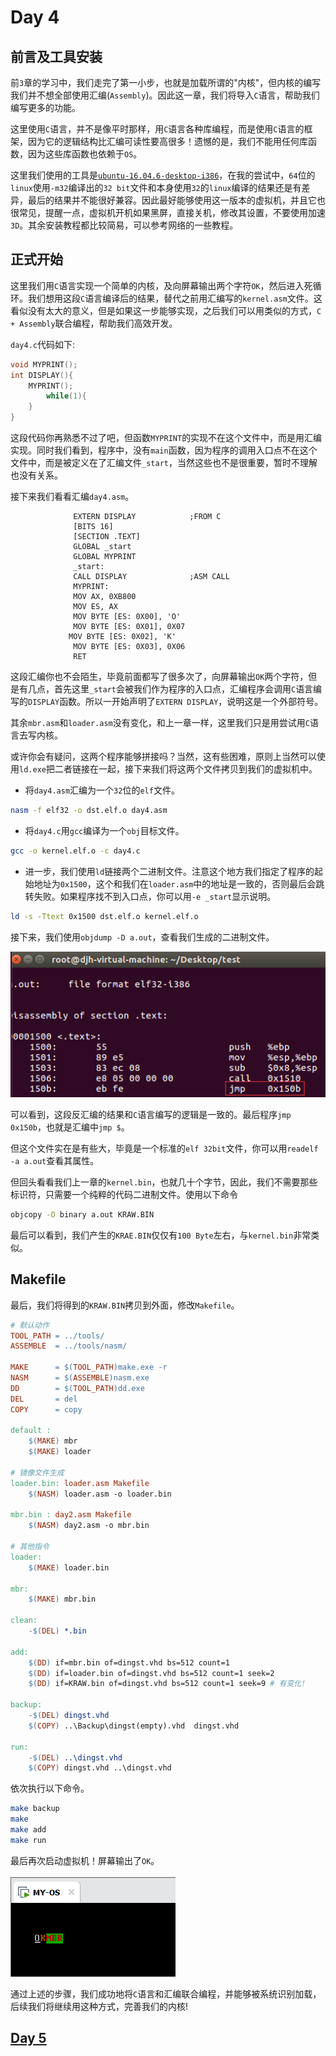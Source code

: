 # Day 4

## 前言及工具安装

前`3`章的学习中，我们走完了第一小步，也就是加载所谓的"内核"，但内核的编写我们并不想全部使用汇编(`Assembly`)。因此这一章，我们将导入`C`语言，帮助我们编写更多的功能。

这里使用`C`语言，并不是像平时那样，用`C`语言各种库编程，而是使用`C`语言的框架，因为它的逻辑结构比汇编可读性要高很多！遗憾的是，我们不能用任何库函数，因为这些库函数也依赖于`OS`。

这里我们使用的工具是[`ubuntu-16.04.6-desktop-i386`](http://releases.ubuntu.com/16.04/)，在我的尝试中，`64`位的`linux`使用`-m32`编译出的`32 bit`文件和本身使用`32`的`linux`编译的结果还是有差异，最后的结果并不能很好兼容。因此最好能够使用这一版本的虚拟机，并且它也很常见，提醒一点，虚拟机开机如果黑屏，直接关机，修改其设置，不要使用加速`3D`。其余安装教程都比较简易，可以参考网络的一些教程。

## 正式开始

这里我们用`C`语言实现一个简单的内核，及向屏幕输出两个字符`OK`，然后进入死循环。我们想用这段`C`语言编译后的结果，替代之前用汇编写的`kernel.asm`文件。这看似没有太大的意义，但是如果这一步能够实现，之后我们可以用类似的方式，`C + Assembly`联合编程，帮助我们高效开发。

`day4.c`代码如下:

```c
void MYPRINT();
int DISPLAY(){
	MYPRINT();
		while(1){
	}
}
```

这段代码你再熟悉不过了吧，但函数`MYPRINT`的实现不在这个文件中，而是用汇编实现。同时我们看到，程序中，没有`main`函数，因为程序的调用入口点不在这个文件中，而是被定义在了汇编文件`_start`，当然这些也不是很重要，暂时不理解也没有关系。

接下来我们看看汇编`day4.asm`。

```assembly
              EXTERN DISPLAY        	;FROM C
              [BITS 16]
              [SECTION .TEXT]
              GLOBAL _start
              GLOBAL MYPRINT
              _start:
              CALL DISPLAY          	;ASM CALL
              MYPRINT:
              MOV AX, 0XB800
              MOV ES, AX
              MOV BYTE [ES: 0X00], 'O'
              MOV BYTE [ES: 0X01], 0X07
			 MOV BYTE [ES: 0X02], 'K'
              MOV BYTE [ES: 0X03], 0X06
              RET
```

这段汇编你也不会陌生，毕竟前面都写了很多次了，向屏幕输出`OK`两个字符，但是有几点，首先这里`_start`会被我们作为程序的入口点，汇编程序会调用`C`语言编写的`DISPLAY`函数。所以一开始声明了`EXTERN DISPLAY`，说明这是一个外部符号。

其余`mbr.asm`和`loader.asm`没有变化，和上一章一样，这里我们只是用尝试用`C`语言去写内核。

或许你会有疑问，这两个程序能够拼接吗？当然，这有些困难，原则上当然可以使用`ld.exe`把二者链接在一起，接下来我们将这两个文件拷贝到我们的虚拟机中。

* 将`day4.asm`汇编为一个`32`位的`elf`文件。

```bash
nasm -f elf32 -o dst.elf.o day4.asm
```

* 将`day4.c`用`gcc`编译为一个`obj`目标文件。

```bash
gcc -o kernel.elf.o -c day4.c
```

* 进一步，我们使用`ld`链接两个二进制文件。注意这个地方我们指定了程序的起始地址为`0x1500`，这个和我们在`loader.asm`中的地址是一致的，否则最后会跳转失败。如果程序找不到入口点，你可以用`-e _start`显示说明。

```bash
ld -s -Ttext 0x1500 dst.elf.o kernel.elf.o
```

接下来，我们使用`objdump -D a.out`，查看我们生成的二进制文件。

![kernel.bin](src/kernel.bin.png)

可以看到，这段反汇编的结果和`C`语言编写的逻辑是一致的。最后程序`jmp 0x150b`，也就是汇编中`jmp $`。

但这个文件实在是有些大，毕竟是一个标准的`elf 32bit`文件，你可以用`readelf -a a.out`查看其属性。

但回头看看我们上一章的`kernel.bin`，也就几十个字节，因此，我们不需要那些标识符，只需要一个纯粹的代码二进制文件。使用以下命令

```bash
objcopy -O binary a.out KRAW.BIN
```

最后可以看到，我们产生的`KRAE.BIN`仅仅有`100 Byte`左右，与`kernel.bin`非常类似。

## Makefile 

最后，我们将得到的`KRAW.BIN`拷贝到外面，修改`Makefile`。

```makefile
# 默认动作
TOOL_PATH = ../tools/
ASSEMBLE  = ../tools/nasm/

MAKE      = $(TOOL_PATH)make.exe -r
NASM      = $(ASSEMBLE)nasm.exe
DD        = $(TOOL_PATH)dd.exe
DEL       = del
COPY      = copy

default :
	$(MAKE) mbr
	$(MAKE) loader

# 镜像文件生成
loader.bin: loader.asm Makefile
	$(NASM) loader.asm -o loader.bin

mbr.bin : day2.asm Makefile
	$(NASM) day2.asm -o mbr.bin

# 其他指令
loader:
	$(MAKE) loader.bin

mbr:
	$(MAKE) mbr.bin

clean:
	-$(DEL) *.bin
	
add:
	$(DD) if=mbr.bin of=dingst.vhd bs=512 count=1
	$(DD) if=loader.bin of=dingst.vhd bs=512 count=1 seek=2
	$(DD) if=KRAW.bin of=dingst.vhd bs=512 count=1 seek=9 # 有变化!

backup:
	-$(DEL) dingst.vhd
	$(COPY) ..\Backup\dingst(empty).vhd  dingst.vhd

run:
	-$(DEL) ..\dingst.vhd
	$(COPY) dingst.vhd ..\dingst.vhd
```

依次执行以下命令。

```bash
make backup
make
make add
make run
```

最后再次启动虚拟机！屏幕输出了`OK`。

![OS](src/OS.png)

通过上述的步骤，我们成功地将`C`语言和汇编联合编程，并能够被系统识别加载，后续我们将继续用这种方式，完善我们的内核!

## [Day 5](OS/day5/day5.md)